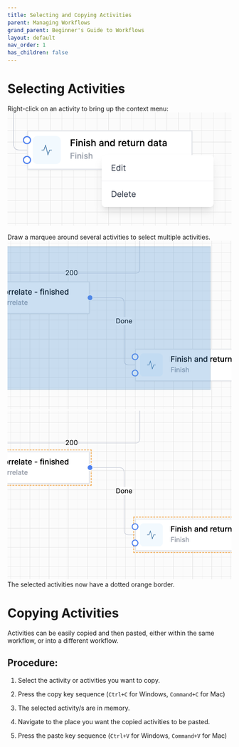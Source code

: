 ```yaml
---
title: Selecting and Copying Activities
parent: Managing Workflows
grand_parent: Beginner's Guide to Workflows
layout: default
nav_order: 1
has_children: false
---
```


# Selecting Activities

Right-click on an activity to bring up the context menu:
![alt text](image.png)

Draw a marquee around several activities to select multiple activities.  
![alt text](image-1.png)
![alt text](image-2.png)
The selected activities now have a dotted orange border.

# Copying Activities

Activities can be easily copied and then pasted, either within the same workflow, or into a different workflow.

## Procedure:  

1. Select the activity or activities you want to copy.  

1. Press the copy key sequence (`Ctrl+C` for Windows, `Command+C` for Mac)

1. The selected activity/s are in memory.

1. Navigate to the place you want the copied activities to be pasted.  

1. Press the paste key sequence (`Ctrl+V` for Windows, `Command+V` for Mac)

